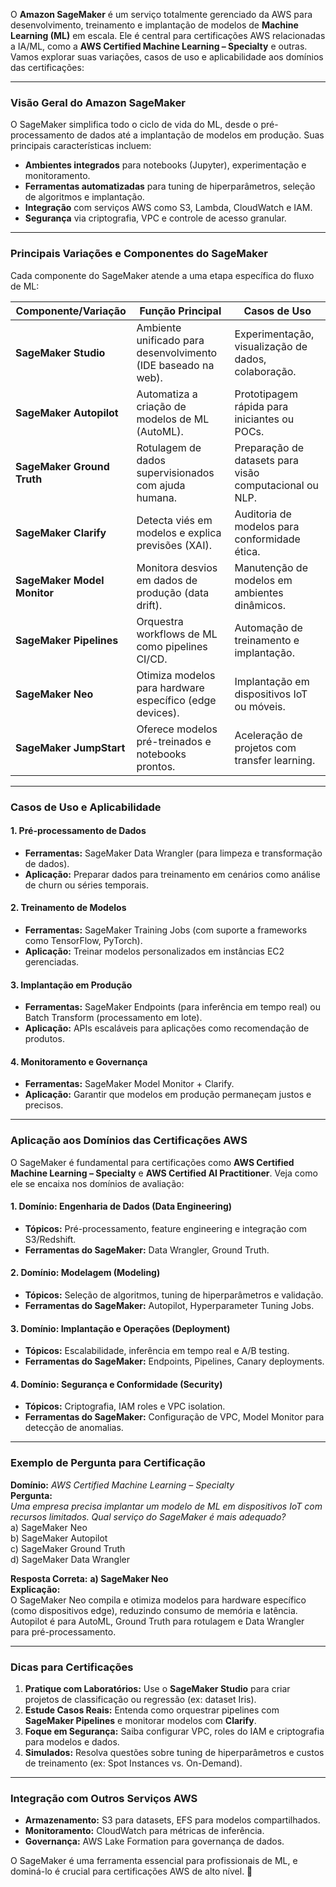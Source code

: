 O **Amazon SageMaker** é um serviço totalmente gerenciado da AWS para desenvolvimento, treinamento e implantação de modelos de **Machine Learning (ML)** em escala. Ele é central para certificações AWS relacionadas a IA/ML, como a **AWS Certified Machine Learning – Specialty** e outras. Vamos explorar suas variações, casos de uso e aplicabilidade aos domínios das certificações:

---

### **Visão Geral do Amazon SageMaker**
O SageMaker simplifica todo o ciclo de vida do ML, desde o pré-processamento de dados até a implantação de modelos em produção. Suas principais características incluem:
- **Ambientes integrados** para notebooks (Jupyter), experimentação e monitoramento.
- **Ferramentas automatizadas** para tuning de hiperparâmetros, seleção de algoritmos e implantação.
- **Integração** com serviços AWS como S3, Lambda, CloudWatch e IAM.
- **Segurança** via criptografia, VPC e controle de acesso granular.

---

### **Principais Variações e Componentes do SageMaker**
Cada componente do SageMaker atende a uma etapa específica do fluxo de ML:

| **Componente/Variação**       | **Função Principal**                                  | **Casos de Uso**                                 |
|-------------------------------|-------------------------------------------------------|--------------------------------------------------|
| **SageMaker Studio**          | Ambiente unificado para desenvolvimento (IDE baseado na web). | Experimentação, visualização de dados, colaboração. |
| **SageMaker Autopilot**       | Automatiza a criação de modelos de ML (AutoML).       | Prototipagem rápida para iniciantes ou POCs.     |
| **SageMaker Ground Truth**    | Rotulagem de dados supervisionados com ajuda humana.  | Preparação de datasets para visão computacional ou NLP. |
| **SageMaker Clarify**         | Detecta viés em modelos e explica previsões (XAI).    | Auditoria de modelos para conformidade ética.    |
| **SageMaker Model Monitor**   | Monitora desvios em dados de produção (data drift).    | Manutenção de modelos em ambientes dinâmicos.    |
| **SageMaker Pipelines**       | Orquestra workflows de ML como pipelines CI/CD.       | Automação de treinamento e implantação.          |
| **SageMaker Neo**             | Otimiza modelos para hardware específico (edge devices). | Implantação em dispositivos IoT ou móveis.       |
| **SageMaker JumpStart**       | Oferece modelos pré-treinados e notebooks prontos.    | Aceleração de projetos com transfer learning.    |

---

### **Casos de Uso e Aplicabilidade**
#### 1. **Pré-processamento de Dados**  
   - **Ferramentas:** SageMaker Data Wrangler (para limpeza e transformação de dados).  
   - **Aplicação:** Preparar dados para treinamento em cenários como análise de churn ou séries temporais.  

#### 2. **Treinamento de Modelos**  
   - **Ferramentas:** SageMaker Training Jobs (com suporte a frameworks como TensorFlow, PyTorch).  
   - **Aplicação:** Treinar modelos personalizados em instâncias EC2 gerenciadas.  

#### 3. **Implantação em Produção**  
   - **Ferramentas:** SageMaker Endpoints (para inferência em tempo real) ou Batch Transform (processamento em lote).  
   - **Aplicação:** APIs escaláveis para aplicações como recomendação de produtos.  

#### 4. **Monitoramento e Governança**  
   - **Ferramentas:** SageMaker Model Monitor + Clarify.  
   - **Aplicação:** Garantir que modelos em produção permaneçam justos e precisos.  

---

### **Aplicação aos Domínios das Certificações AWS**
O SageMaker é fundamental para certificações como **AWS Certified Machine Learning – Specialty** e **AWS Certified AI Practitioner**. Veja como ele se encaixa nos domínios de avaliação:

#### 1. **Domínio: Engenharia de Dados (Data Engineering)**  
   - **Tópicos:** Pré-processamento, feature engineering e integração com S3/Redshift.  
   - **Ferramentas do SageMaker:** Data Wrangler, Ground Truth.  

#### 2. **Domínio: Modelagem (Modeling)**  
   - **Tópicos:** Seleção de algoritmos, tuning de hiperparâmetros e validação.  
   - **Ferramentas do SageMaker:** Autopilot, Hyperparameter Tuning Jobs.  

#### 3. **Domínio: Implantação e Operações (Deployment)**  
   - **Tópicos:** Escalabilidade, inferência em tempo real e A/B testing.  
   - **Ferramentas do SageMaker:** Endpoints, Pipelines, Canary deployments.  

#### 4. **Domínio: Segurança e Conformidade (Security)**  
   - **Tópicos:** Criptografia, IAM roles e VPC isolation.  
   - **Ferramentas do SageMaker:** Configuração de VPC, Model Monitor para detecção de anomalias.  

---

### **Exemplo de Pergunta para Certificação**  
**Domínio:** *AWS Certified Machine Learning – Specialty*  
**Pergunta:**  
*Uma empresa precisa implantar um modelo de ML em dispositivos IoT com recursos limitados. Qual serviço do SageMaker é mais adequado?*  
a) SageMaker Neo  
b) SageMaker Autopilot  
c) SageMaker Ground Truth  
d) SageMaker Data Wrangler  

**Resposta Correta:** **a) SageMaker Neo**  
**Explicação:**  
O SageMaker Neo compila e otimiza modelos para hardware específico (como dispositivos edge), reduzindo consumo de memória e latência. Autopilot é para AutoML, Ground Truth para rotulagem e Data Wrangler para pré-processamento.

---

### **Dicas para Certificações**  
1. **Pratique com Laboratórios:** Use o **SageMaker Studio** para criar projetos de classificação ou regressão (ex: dataset Iris).  
2. **Estude Casos Reais:** Entenda como orquestrar pipelines com **SageMaker Pipelines** e monitorar modelos com **Clarify**.  
3. **Foque em Segurança:** Saiba configurar VPC, roles do IAM e criptografia para modelos e dados.  
4. **Simulados:** Resolva questões sobre tuning de hiperparâmetros e custos de treinamento (ex: Spot Instances vs. On-Demand).  

---

### **Integração com Outros Serviços AWS**  
- **Armazenamento:** S3 para datasets, EFS para modelos compartilhados.  
- **Monitoramento:** CloudWatch para métricas de inferência.  
- **Governança:** AWS Lake Formation para governança de dados.  

O SageMaker é uma ferramenta essencial para profissionais de ML, e dominá-lo é crucial para certificações AWS de alto nível. 🚀